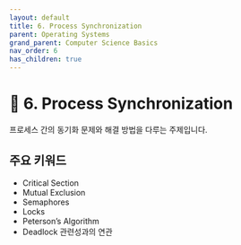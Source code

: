 ```yaml
---
layout: default
title: 6. Process Synchronization
parent: Operating Systems
grand_parent: Computer Science Basics
nav_order: 6
has_children: true
---
```


# 🧵 6. Process Synchronization

프로세스 간의 동기화 문제와 해결 방법을 다루는 주제입니다.

## 주요 키워드

- Critical Section
- Mutual Exclusion
- Semaphores
- Locks
- Peterson’s Algorithm
- Deadlock 관련성과의 연관